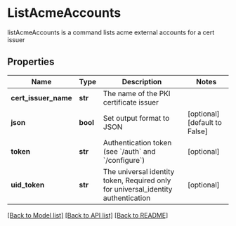 # ListAcmeAccounts

listAcmeAccounts is a command lists acme external accounts for a cert issuer
## Properties
Name | Type | Description | Notes
------------ | ------------- | ------------- | -------------
**cert_issuer_name** | **str** | The name of the PKI certificate issuer | 
**json** | **bool** | Set output format to JSON | [optional] [default to False]
**token** | **str** | Authentication token (see &#x60;/auth&#x60; and &#x60;/configure&#x60;) | [optional] 
**uid_token** | **str** | The universal identity token, Required only for universal_identity authentication | [optional] 

[[Back to Model list]](../README.md#documentation-for-models) [[Back to API list]](../README.md#documentation-for-api-endpoints) [[Back to README]](../README.md)


